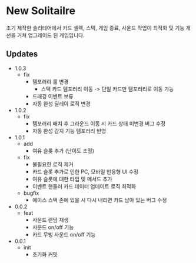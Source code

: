 # New Solitailre

초기 제작한 솔리테어에서 카드 셀렉, 스택, 게임 종료, 사운드 작업이 최적화 및 기능 개선을 거쳐 업그레이드 된 게임입니다.

## Updates

- 1.0.3
  - fix
    - 템포러리 룰 변경
      - 스택 카드 템포러리 이동 -> 단일 카드만 템포러리로 이동 가능
    - 드래깅 이벤트 보류
    - 자동 완성 딜레이 로직 변경
- 1.0.2
  - fix
    - 템포러리 배치 후 그라운드 이동 시 카드 상태 미변경 버그 수정
    - 자동 완성 감지 기능 템포러리 반영
- 1.0.1
  - add
    - 여유 슬롯 추가 (난이도 조정)
  - fix
    - 불필요한 로직 제거
    - 카드 슬롯 추가로 인한 PC, 모바일 반응형 UI 수정
    - 여유 슬롯에 대한 타입 및 메서드 추가
    - 이벤트 핸들러 카드 데이터 업데이트 로직 최적화
  - bugfix
    - 에이스 스택 존에 있을 시 다시 내리면 카드 남아 있는 버그 수정
- 0.0.2
  - feat
    - 사운드 랜덤 재생
    - 사운드 on/off 기능
    - 카드 무빙 사운드 on/off 기능
- 0.0.1
  - init
    - 초기화 커밋
